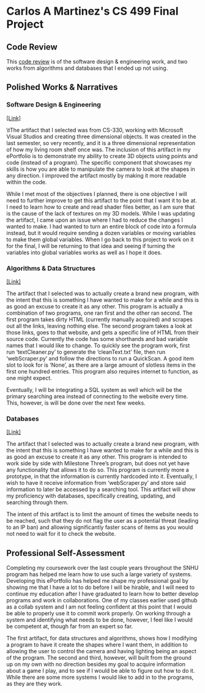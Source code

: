 # Carlos A Martinez's CS 499 Final Project

## Code Review

This [code review](https://youtu.be/rnRD6E8ajY4) is of the software design & engineering work, and two works from algorithms and databases that I ended up not using. 

## Polished Works & Narratives

### Software Design & Engineering
[[Link]](https://drive.google.com/file/d/1_i5aJq_LTRIAAwPYKd0VGlgpHQehP6Ol/view?usp=sharing)

\tThe artifact that I selected was from CS-330, working with Microsoft Visual Studios and creating three dimensional objects. It was created in the last semester, so very recently, and it is a three dimensional representation of how my living room shelf once was. The inclusion of this artifact in my ePortfolio is to demonstrate my ability to create 3D objects using points and code (instead of a program). The specific component that showcases my skills is how you are able to manipulate the camera to look at the shapes in any direction. I improved the artifact mostly by making it more readable within the code. 

   While I met most of the objectives I planned, there is one objective I will need to further improve to get this artifact to the point that I want it to be at. I need to learn how to create and read shader files better, as I am sure that is the cause of the lack of textures on my 3D models. While I was updating the artifact, I came upon an issue where I had to reduce the changes I wanted to make. I had wanted to turn an entire block of code into a formula instead, but it would require sending a dozen variables or moving variables to make them global variables. When I go back to this project to work on it for the final, I will be returning to that idea and seeing if turning the variables into global variables works as well as I hope it does. 

### Algorithms & Data Structures
[[Link]](https://drive.google.com/file/d/1U1U2e36jdGL8k2Yt0UkPXYuoDts7XZ3U/view?usp=sharing)

   The artifact that I selected was to actually create a brand new program, with the intent that this is something I have wanted to make for a while and this is as good an excuse to create it as any other. This program is actually a combination of two programs, one ran first and the other ran second. The first program takes dirty HTML (currently manually acquired) and scrapes out all the links, leaving nothing else. The second program takes a look at those links, goes to that website, and gets a specific line of HTML from their source code. Currently the code has some shorthands and bad variable names that I would like to change. To quickly see the program work, first run ‘textCleaner.py’ to generate the ‘cleanText.txt’ file, then run ‘webScraper.py’ and follow the directions to run a QuickScan. A good item slot to look for is ‘None’, as there are a large amount of slotless items in the first one hundred entries. This program also requires internet to function, as one might expect. 
	
   Eventually, I will be integrating a SQL system as well which will be the primary searching area instead of connecting to the website every time. This, however, is will be done over the next few weeks. 

### Databases
[[Link]](https://drive.google.com/file/d/1oGPaR0YxI3ctbPDDXfGJUiEZw3L0f2Je/view?usp=sharing)

   The artifact that I selected was to actually create a brand new program, with the intent that this is something I have wanted to make for a while and this is as good an excuse to create it as any other. This program is intended to work side by side with Milestone Three’s program, but does not yet have any functionality that allows it to do so. This program is currently more a prototype, in that the information is currently hardcoded into it. Eventually, I wish to have it receive information from ‘webScraper.py’ and store said information to later be accessed by a searching tool. This artifact will show my proficiency with databases, specifically creating, updating, and searching through them. 
	
   The intent of this artifact is to limit the amount of times the website needs to be reached, such that they do not flag the user as a potential threat (leading to an IP ban) and allowing significantly faster scans of items as you would not need to wait for it to check the website. 

## Professional Self-Assessment

   Completing my coursework over the last couple years throughout the SNHU program has helped me learn how to use such a large variety of systems. Developing this ePortfolio has helped me shape my professional goal by showing me that I have a lot to do before I will be hirable, and I will need to continue my education after I have graduated to learn how to better develop programs and work in collaborations. One of my classes earlier used github as a collab system and I am not feeling confident at this point that I would be able to properly use it to commit work properly. On working through a system and identifying what needs to be done, however, I feel like I would be competent at, though far from an expert so far. 
   
   The first artifact, for data structures and algorithms, shows how I modifying a program to have it create the shapes where I want them, in addition to allowing the user to control the camera and having lighting being an aspect of the program. The second and third, however, will built from the ground up on my own with no direction besides my goal to acquire information about a game I play, and to see if I would be able to figure out how to do it. While there are some more systems I would like to add in to the programs, as they are they work. 

